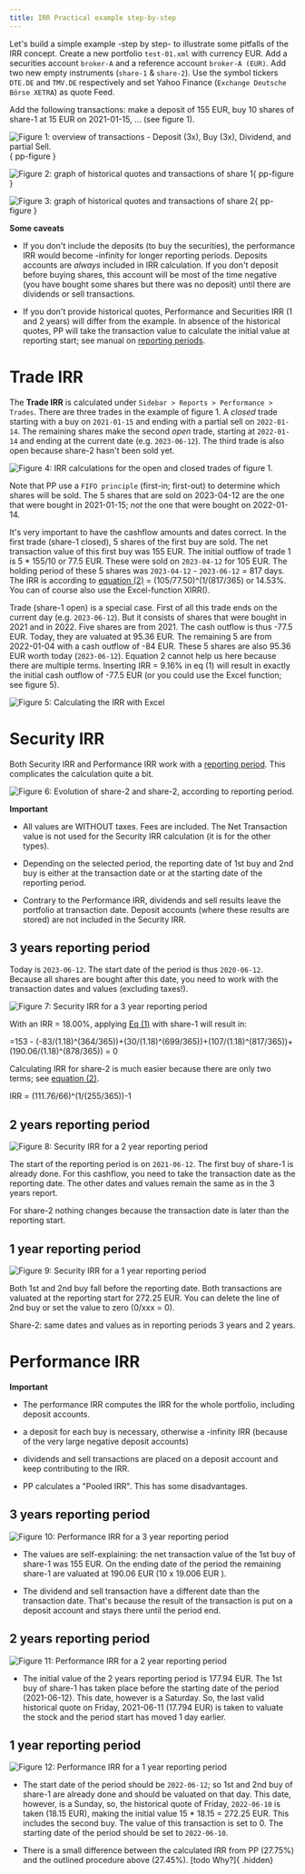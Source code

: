 ```yaml
---
title: IRR Practical example step-by-step
---
```

Let's build a simple example -step by step- to illustrate some pitfalls of the IRR concept. Create a new portfolio `test-01.xml` with currency EUR. Add a securities account `broker-A` and a reference account `broker-A (EUR)`. Add two new empty instruments (`share-1` & `share-2`). Use the symbol tickers `DTE.DE` and `TMV.DE` respectively and set Yahoo Finance (`Exchange Deutsche Börse XETRA`) as quote Feed.

Add the following transactions: make a deposit of 155 EUR, buy 10 shares of share-1 at 15 EUR on 2021-01-15, ... (see figure 1).

![Figure 1: overview of transactions - Deposit (3x), Buy (3x), Dividend, and partial Sell.](../images/irr-example-transactions.png){ pp-figure } 


![Figure 2: graph of historical quotes and transactions of share 1](../images/irr-example-share-1.png){ pp-figure }

![Figure 3: graph of historical quotes and transactions of share 2](../images/irr-example-share-2.png){ pp-figure }


**Some caveats**

  + If you don't include the deposits (to buy the securities), the performance IRR would become -infinity for longer reporting periods. Deposits accounts are *always* included in IRR calculation. If you don't deposit before buying shares, this account will be most of the time negative (you have bought some shares but there was no deposit) until there are dividends or sell transactions.

  + If you don't provide historical quotes, Performance and Securities IRR (1 and 2 years) will differ from the example. In absence of the historical quotes, PP will take the transaction value to calculate the initial value at reporting start; see manual on [reporting periods](reporting-period.md).

# Trade IRR

The **Trade IRR** is calculated under `Sidebar > Reports > Performance > Trades`. There are three trades in the example of figure 1. A *closed* trade starting with a buy on `2021-01-15` and ending with a partial sell on `2022-01-14`. The remaining shares make the second *open* trade, starting at `2022-01-14` and ending at the current date (e.g. `2023-06-12`). The third trade is also open because share-2 hasn't been sold yet.

![Figure 4: IRR calculations for the open and closed trades of figure 1.](../images/irr-example-trade.png)

Note that PP use a `FIFO principle` (first-in; first-out) to determine which shares will be sold. The 5 shares that are sold on 2023-04-12 are the one that were bought in 2021-01-15; *not* the one that were bought on 2022-01-14.

It's very important to have the cashflow amounts and dates correct. In the first trade (share-1 closed), 5 shares of the first buy are sold. The net transaction value of this first buy was 155 EUR. The initial outflow of trade 1 is 5 * 155/10 or 77.5 EUR. These were sold on `2023-04-12` for 105 EUR. The holding period of these 5 shares was `2023-04-12` - `2023-06-12` = 817 days. The IRR is according to [equation (2)](irr-theory.md) = (105/77.50)^(1/(817/365) or 14.53%.  You can of course also use the Excel-function XIRR().

Trade (share-1 open) is a special case. First of all this trade ends on the current day (e.g. `2023-06-12`). But it consists of shares that were bought in 2021 and in 2022. Five shares are from 2021. The cash outflow is thus -77.5 EUR. Today, they are valuated at 95.36 EUR. The remaining 5 are from 2022-01-04 with a cash outflow of -84 EUR. These 5 shares are also 95.36 EUR worth today (`2023-06-12`). Equation 2 cannot help us here because there are multiple terms. Inserting IRR = 9.16% in eq (1) will result in exactly the initial cash outflow of -77.5 EUR (or you could use the Excel function; see figure 5).

![Figure 5: Calculating the IRR with Excel](../images/irr-example-excel.png)

# Security IRR

Both Security IRR and Performance IRR work with a [reporting period](reporting-period.md). This complicates the calculation quite a bit.

![Figure 6: Evolution of share-2 and share-2, according to reporting period.](../images/irr-example-security.png)

**Important**

  + All values are WITHOUT taxes. Fees are included. The Net Transaction value is not used for the Security IRR calculation (it is for the other types).

  + Depending on the selected period, the  reporting date of 1st buy and 2nd buy is either at the transaction date or at the starting date of the reporting period.

  + Contrary to the Performance IRR, dividends and sell results leave the portfolio at transaction date. Deposit accounts (where these results are stored) are not included in the Security IRR.

## 3 years reporting period

Today is `2023-06-12`. The start date of the period is thus `2020-06-12`. Because all shares are bought after this date, you need to work with the transaction dates and values (excluding taxes!).

![Figure 7: Security IRR for a 3 year reporting period](../images/irr-example-security-reporting-period-3y.png)

With an IRR = 18.00%, applying [Eq (1)](irr-theory.md) with share-1 will result in:

=153 - (-83/(1.18)^(364/365))+(30/(1.18)^(699/365))+(107/(1.18)^(817/365))+(190.06/(1.18)^(878/365)) = 0

Calculating IRR for share-2 is much easier because there are only two terms; see [equation (2)](irr-theory.md).

IRR = (111.76/66)^(1/(255/365))-1

## 2 years reporting period

![Figure 8: Security IRR for a 2 year reporting period](../images/irr-example-security-reporting-period-2y.png)

The start of the reporting period is on `2021-06-12`. The first buy of share-1 is already done. For this cashflow, you need to take the transaction date as the reporting date. The other dates and values remain the same as in the 3 years report.

For share-2 nothing changes because the transaction date is later than the reporting start.

## 1 year reporting period

![Figure 9: Security IRR for a 1 year reporting period](../images/irr-example-security-reporting-period-1y.png)

Both 1st and 2nd buy fall before the reporting date. Both transactions are valuated at the reporting start for 272.25 EUR. You can delete the line of 2nd buy or set the value to zero (0/xxx = 0).

Share-2: same dates and values as in reporting periods 3 years and 2 years.

# Performance IRR

**Important**

  + The performance IRR computes the IRR for the whole portfolio, including deposit accounts.

  + a deposit for each buy is necessary, otherwise a -infinity IRR (because of the very large negative deposit accounts)

  + dividends and sell transactions are placed on a deposit account and keep contributing to the IRR.

  + PP calculates a "Pooled IRR". This has some disadvantages.

## 3 years reporting period

![Figure 10: Performance IRR for a 3 year reporting period](../images/irr-example-performance-reporting-period-3y.png)

  + The values are self-explaining: the net transaction value of the 1st buy of share-1 was 155 EUR. On the ending date of the period the remaining share-1 are valuated at 190.06 EUR (10 x 19.006 EUR ).

  + The dividend and sell transaction have a different date than the transaction date. That's because the result of the transaction is put on a deposit account and stays there until the period end.

## 2 years reporting period

![Figure 11: Performance IRR for a 2 year reporting period](../images/irr-example-performance-reporting-period-2y.png)


  + The initial value of the 2 years reporting period is 177.94 EUR. The 1st buy of share-1 has taken place before the starting date of the period (2021-06-12). This date, however is a Saturday. So, the last valid historical quote on Friday, 2021-06-11 (17.794 EUR) is taken to valuate the stock and the period start has moved 1 day earlier.

## 1 year reporting period

![Figure 12: Performance IRR for a 1 year reporting period](../images/irr-example-performance-reporting-period-1y.png)

  + The start date of the period should be `2022-06-12`; so 1st and 2nd buy of share-1 are already done and should be valuated on that day. This date, however, is a Sunday, so, the historical quote of Friday, `2022-06-10` is taken (18.15 EUR), making the initial value 15 * 18.15 = 272.25 EUR. This includes the second buy. The value of this transaction is set to 0. The starting date of the period should be set to `2022-06-10`.

  + There is a small difference between the calculated IRR from PP (27.75%) and the outlined procedure above (27.45%). [todo Why?]{ .hidden}


